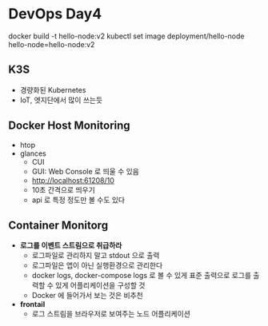 # DevOps Day4

docker build -t hello-node:v2
kubectl set image deployment/hello-node hello-node=hello-node:v2

## K3S
* 경량화된 Kubernetes
* IoT, 엣지단에서 많이 쓰는듯

## Docker Host Monitoring
- htop
- glances
	- CUI
	- GUI: Web Console 로 띄울 수 있음
	- [http://localhost:61208/10](http://localhost:61208/10)
	- 10초 간격으로 띄우기
	- api 로 특정 정도만 볼 수도 있다


## Container Monitorg
- **로그를 이벤트 스트림으로 취급하라**
	- 로그파일로 관리하지 말고 stdout 으로 출력
	- 로그파일은 앱이 아닌 실행환경으로 관리한다
	- docker logs, docker-compose logs 로 볼 수 있게 표준 출력으로 로그를 출력할 수 있게 어플리케이션을 구성할 것
	- Docker 에 들어가서 보는 것은 비추천
- **frontail**
	- 로그 스트림을 브라우저로 보여주는 노드 어플리케이션

<!--stackedit_data:
eyJoaXN0b3J5IjpbLTk4NDU4NDA2NiwyMTAyNjY3NTgzLC0xOT
U0MTMzNTIwLDE5MjUzMjY4NjAsLTE1NTQ2NzQ3MCwtNzUxNDY3
MzAxXX0=
-->